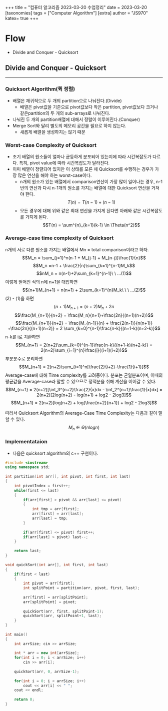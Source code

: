 +++
title = "컴퓨터 알고리즘 2023-03-20 수업정리"
date = 2023-03-20
[taxonomies]
tags = ["Computer Algorithm"]
[extra]
author = "JS970"
katex= true
+++
# Flow
- Divide and Conquer - Quicksort

## Divide and Conquer - Quicksort
---
### Quicksort Algorithm(퀵 정렬)
- 배열은 재귀적으로 두 개의 partition으로 나눠진다.(Divide)
	- 배열은 pivot값을 기준으로 pivot값보다 작은 partition, pivot값보다 크거나 같은partition의 두 개의 sub-arrays로 나눠진다.
- 나눠진 두 개의 partition배열에 대해서 정렬이 이루어진다.(Conquer)
- Merge Sort와 달리 별도의 메모리 공간을 필요로 하지 않는다.
	- 새롭게 배열을 생성하지는 않기 때문

### Worst-case Complexity of Quicksort
- 초기 배열의 원소들이 얼마나 균등하게 분포되어 있는지에 따라 시간복잡도가 다르다. 특히, pivot value에 따라 시간복잡도가 달라진다.
- 이미 배열이 정렬되어 있지만 이 상태를 모른 채 Quicksort를 수행하는 경우가 가장 많은 연산을 해야 하는 worst-case이다.
	- n개의 원소가 있는 배열에서 comparison연산이 가장 많이 일어나는 경우,  n-1번의 연산과 다시 n-1개의 원소를 가지는 배열에 대한 Quicksort 연산을 거쳐야 한다.
	$$T(n) = T(n-1) + (n-1)$$
	- 모든 경우에 대해 위와 같은 최대 연산을 가지게 된다면 아래와 같은 시간복잡도를 가지게 된다.
	$$T(n) = \sum^{n}_{k=1}(k-1) \in \Theta(n^2)$$
### Average-case time complexity of Quicksort
n개의 서로 다른 원소를 가지는 배열에서 Mn = total comparison이라고 하자.
$$M_n = \sum_{j=1}^n(n-1 + M_{j-1} + M_{n-j})\frac{1}{n}$$
$$M_n =n-1 + \frac{2}{n}\sum_{k=1}^{n-1}M_k$$
$$nM_n = n(n-1)+2\sum_{k=1}^{n-1}\ \ ...(1)$$
이렇게 얻어진 식의 n에 n+1을 대입하면$$(n+1)M_{n+1} = n(n+1) + 2\sum_{k=1}^{n}M_k\ \ \ ...(2)$$(2) - (1)을 하면$$(n+1)M_{n+1} = (n+2)M_n+2n$$$$\frac{M_{n+1}}{n+2} = \frac{M_n}{n+1}+\frac{2n}{(n+1)(n+2)}$$
$$\frac{M_{n+1}}{n+2} = \frac{M_{n-1}}{n} + \frac{2(n-1)}{n(n+1)} +\frac{2n}{(n+1)(n+2)} = 2 \sum_{k=0}^{n-1}\frac{n-k}{(n+1-k)(n+2-k)}$$
n-k를 i로 치환하면$$M_{n+1} = 2(n+2)\sum_{k=0}^{n-1}\frac{n-k}{(n+1-k)(n+2-k)} = 2(n+2)\sum_{i=1}^{n}\frac{i}{(i+1)(i+2)}$$
부분분수로 분리하면$$M_{n+1} = 2(n+2)\sum_{i=1}^n[\frac{2}{i+2}-\frac{1}{i+1}]$$
Average-case에 대해 Time complexity를 고려중이다. 분포는 균일분포이며, 이때의 평균값을 Average-case라 말할 수 있으므로 정적분을 취해 계산을 이어갈 수 있다.$$M_{n+1} = 2(n+2)[\int_3^{n+2}\frac{2}{x}dx - \int_2^{n+1}\frac{1}{x}dx] = 2(n+2)[2log(n+2) - log(n+1) + log2 - 2log3]$$
$$M_{n+1} = 2(n+2)[log(n+2) + log(\frac{n+2}{n+1}) + log2 - 2log3]$$

따라서 Quicksort Algorithm의 Average-Case Time Complexity는 다음과 깉이 말할 수 있다.
$$M_n \in \Theta(nlogn)$$

### Implementataion
- 다음은 quicksort algorithm의 c++ 구현이다.
```C++
#include <iostream>
using namespace std;
 
int partition(int arr[], int pivot, int first, int last)
{
    int pivotIndex = first++;
    while(first <= last)
    {
        if(arr[first] > pivot && arr[last] <= pivot)
        {
            int tmp = arr[first];
            arr[first] = arr[last];
            arr[last] = tmp;
        }
 
        if(arr[first] <= pivot) first++;
        if(arr[last] > pivot) last--;
    }
 
    return last;
}
 
void quickSort(int arr[], int first, int last)
{
    if(first < last)
    {
        int pivot = arr[first];
        int splitPoint = partition(arr, pivot, first, last);
 
        arr[first] = arr[splitPoint];
        arr[splitPoint] = pivot;
 
        quickSort(arr, first, splitPoint-1);
        quickSort(arr, splitPoint+1, last);
    }
}
 
int main()
{
    int arrSize; cin >> arrSize;
 
    int * arr = new int[arrSize];
    for(int i = 0; i < arrSize; i++)
        cin >> arr[i];
 
    quickSort(arr, 0, arrSize-1);
 
    for(int i = 0; i < arrSize; i++)
        cout << arr[i] << " ";
    cout << endl;
 
    return 0;
}
```